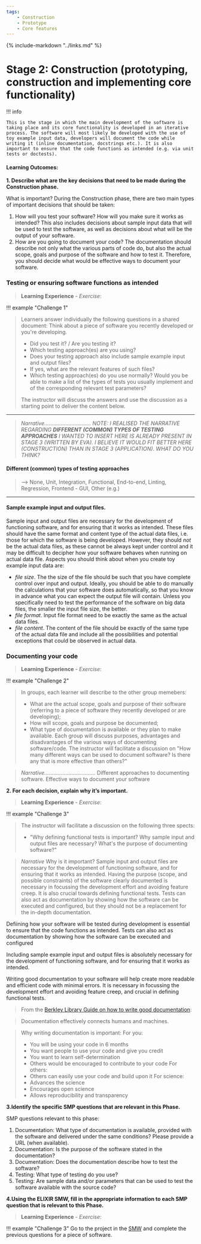 ```yaml
---
tags:
    - Construction
    - Prototype
    - Core features
---
```


{% include-markdown "../links.md" %}

# Stage 2: Construction (prototyping, construction and implementing core functionality)

!!! info

    This is the stage in which the main development of the software is taking place and its core functionality is developed in an iterative process. The software will most likely be developed with the use of toy example input data, developers will document the code while writing it (inline documentation, docstrings etc.). It is also important to ensure that the code functions as intended (e.g. via unit tests or doctests).
    
#### Learning Outcomes:

**1. Describe what are the key decisions that need to be made during the Construction phase.**

 What is important? During the Construction phase, there are two main types of important decisions that should be taken:
1. How will you test your software? How will you make sure it works as intended? This also includes decisions about sample input data that will be used to test the software, as well as decisions about what will be the output of your software.
2. How are you going to document your code? The documentation should describe not only what the various parts of code do, but also the actual scope, goals and purpose of the software and how to test it. Therefore, you should decide what would be effective ways to document your software.

### Testing or ensuring software functions as intended

> **Learning Experience** - *Exercise*: 

!!! example "Challenge 1"
> Learners answer individually the following questions in a shared document: 
> Think about a piece of software you recently developed or you're developing.
> - Did you test it? / Are you testing it?
> - Which testing approach(es) are you using?
> - Does your testing approach also include sample example input and output files?
> - If yes, what are the relevant features of such files?
> - Which testing approach(es) do you use normally? Would you be able to make a list of the types of tests you usually implement and of the corresponding relevant test parameters?
> 
> The instructor will discuss the answers and use the discussion as a starting point to deliver the content below.  

------------------------------------------
> *Narrative............................... 
NOTE: I REALISED THE NARRATIVE REGARDING **DIFFERENT (COMMON) TYPES OF TESTING APPROACHES** I WANTED TO INSERT HERE IS ALREADY PRESENT IN STAGE 3 (WRITTEN BY EVA). I BELIEVE IT WOULD FIT BETTER HERE (CONSTRUCTION) THAN IN STAGE 3 (APPLICATION). WHAT DO YOU THINK?*

#### Different (common) types of testing approaches
>   --> None, Unit, Integration, Functional, End-to-end, Linting, Regression, Frontend - GUI, Other (e.g.)
>   
------------------------------------------

#### Sample example input and output files.
Sample input and output files are necessary for the development of functioning software, and for ensuring that it works as intended.
These files should have the same format and content type of the actual data files, i.e. those for which the software is being developed. However, they should *not* be the actual data files, as these cannot be always kept under control and it may be difficult to decipher how your software behaves when running on actual data file. Aspects you should think about when you create toy example input data are:
- *file size*. The the size of the file should be such that you have complete control over input and output. Ideally, you should be able to do manually the calculations that your software does automatically, so that you know in advance what you can expect the output file will contain. Unless you specifically need to test the performance of the software on big data files, the smaller the input file size, the better.
- *file format*. Input file format need to be exactly the same as the actual data files. 
- *file content*. The content of the file should be exactly of the same type of the actual data file and include all the possibilities and potential exceptions that could be observed in actual data. 

### Documenting your code

> **Learning Experience** - *Exercise*: 

!!! example "Challenge 2"
> In groups, each learner will describe to the other group memebers: 
> - What are the actual scope, goals and purpose of their software (referring to a piece of software they recently developed or are developing); 
> - How will scope, goals and purpose be documented;
> - What type of documentation is available or they plan to make available.
> Each group will discuss purposes, advantages and disadvantages of the various ways of documenting software/code.
> The instructor will facilitate a discussion on "How many different ways can be used to document software? Is there any that is more effective than others?"

> *Narrative..................................*
Different approaches to documenting software. Effective ways to document your software


**2. For each decision, explain why it’s important.**

> **Learning Experience** - *Exercise*: 

!!! example "Challenge 3"
> The instructor will facilitate a discussion on the following three spects:
>  - "Why defining functional tests is important?
>  Why sample input and output files are necessary? 
>  What's the purpose of documenting software?" 

> *Narrative*
Why is it important? Sample input and output files are necessary for the development of functioning software, and for ensuring that it works as intended. Having the purpose (scope, and possible constraints) of the software clearly documented is necessary in focussing the development effort and avoiding feature creep. It is also crucial towards defining functional tests. Tests can also act as documentation by showing how the software can be executed and configured, but they should not be a replacement for the in-depth documentation.


Defiining how your software will be tested during development is essential to ensure that the code functions as intended. Tests can also act as documentation by showing how the software can be executed and configured
    
Including sample example input and output files is absolutely necessary for the development of functioning software, and for ensuring that it works as intended.
    
Writing good documentation to your software will help create more readable and efficient code with minimal errors. It is necessary in focussing the development effort and avoiding feature creep, and crucial in defining functional tests.


> From the [Berkley Library Guide on how to write good documentation](https://guides.lib.berkeley.edu/how-to-write-good-documentation):

> Documentation effectively connects humans and machines.

> Why writing documentation is important:
> For you:
> - You will be using your code in 6 months
> - You want people to use your code and give you credit
> - You want to learn self-determination
> - Others would be encouraged to contribute to your code
> For others: 
> - Others can easily use your code and build upon it
> For science:
> - Advances the science
> - Encourages open science 
> - Allows reproducibility and transparency

**3.Identify the specific SMP questions that are relevant in this Phase.**

SMP questions relevant to this phase:

1) Documentation: What type of documentation is available, provided with the software and delivered under the same conditions? Please provide a URL (when available).
2) Documentation: Is the purpose of the software stated in the documentation?
3) Documentation: Does the documentation describe how to test the software?
4) Testing: What type of testing do you use?
5) Testing: Are sample data and/or parameters that can be used to test the software available with the source code?

**4.Using the ELIXIR SMW, fill in the appropriate information to each SMP question that is relevant to this Phase.**

> **Learning Experience** - *Exercise*: 

!!! example "Challenge 3"
  Go to the project in the [SMW](https://smw.ds-wizard.org/) and complete the previous questions for a piece of software.
